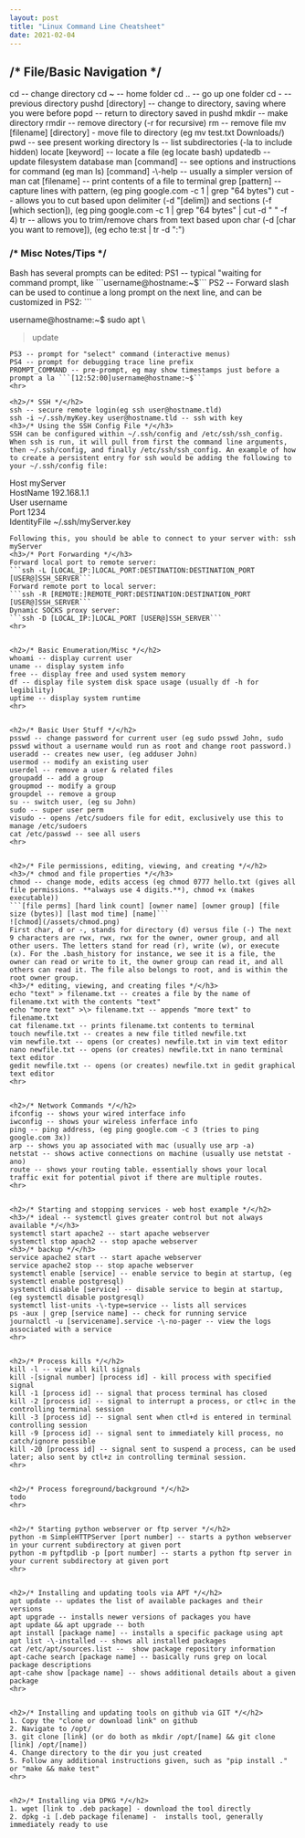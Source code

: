 ```yaml
---
layout: post
title: "Linux Command Line Cheatsheet"
date: 2021-02-04
---
```


<h2>/* File/Basic Navigation */</h2>  
cd -- change directory  
cd ~ -- home folder  
cd .. -- go up one folder  
cd - -- previous directory  
pushd [directory] -- change to directory, saving where you were before  
popd -- return to directory saved in pushd  
mkdir -- make directory  
rmdir -- remove directory (-r for recursive)  
rm -- remove file  
mv [filename] [directory] - move file to directory (eg mv test.txt Downloads/)  
pwd -- see present working directory  
ls -- list subdirectories (-la to include hidden)  
locate [keyword] -- locate a file (eg locate bash)  
updatedb -- update filesystem database  
man [command] -- see options and instructions for command (eg man ls)  
[command] -\-help -- usually a simpler version of man  
cat [filename] -- print contents of a file to terminal  
grep [pattern] -- capture lines with pattern, (eg ping google.com -c 1 | grep "64 bytes")  
cut -- allows you to cut based upon delimiter (-d "[delim]) and sections (-f [which section]), (eg ping google.com -c 1 | grep "64 bytes" | cut -d " " -f 4)  
tr -- allows you to trim/remove chars from text based upon char (-d [char you want to remove]), (eg echo te:st | tr -d ":")  
<h3>/* Misc Notes/Tips */</h3>  
Bash has several prompts can be edited:  
PS1 -- typical "waiting for command prompt, like ```username@hostname:~$```  
PS2 -- Forward slash can be used to continue a long prompt on the next line, and can be customized in PS2:  
```  

username@hostname:~$ sudo apt \  
> update  

```   
PS3 -- prompt for "select" command (interactive menus)  
PS4 -- prompt for debugging trace line prefix  
PROMPT_COMMAND -- pre-prompt, eg may show timestamps just before a prompt a la ```[12:52:00]username@hostname:~$```  
<hr>  

<h2>/* SSH */</h2>  
ssh -- secure remote login(eg ssh user@hostname.tld)  
ssh -i ~/.ssh/myKey.key user@hostname.tld -- ssh with key  
<h3>/* Using the SSH Config File */</h3>  
SSH can be configured within ~/.ssh/config and /etc/ssh/ssh_config. When ssh is run, it will pull from first the command line arguments, then ~/.ssh/config, and finally /etc/ssh/ssh_config. An example of how to create a persistent entry for ssh would be adding the following to your ~/.ssh/config file:  
```  
Host myServer  
    HostName 192.168.1.1  
    User username  
    Port 1234  
    IdentityFile ~/.ssh/myServer.key  
    
 ```  
Following this, you should be able to connect to your server with: ssh myServer  
<h3>/* Port Forwarding */</h3>  
Forward local port to remote server:  
```ssh -L [LOCAL_IP:]LOCAL_PORT:DESTINATION:DESTINATION_PORT [USER@]SSH_SERVER```  
Forward remote port to local server:  
```ssh -R [REMOTE:]REMOTE_PORT:DESTINATION:DESTINATION_PORT [USER@]SSH_SERVER```  
Dynamic SOCKS proxy server:  
```ssh -D [LOCAL_IP:]LOCAL_PORT [USER@]SSH_SERVER```  
<hr>  


<h2>/* Basic Enumeration/Misc */</h2>  
whoami -- display current user  
uname -- display system info  
free -- display free and used system memory  
df -- display file system disk space usage (usually df -h for legibility)  
uptime -- display system runtime  
<hr>  


<h2>/* Basic User Stuff */</h2>  
psswd -- change password for current user (eg sudo psswd John, sudo psswd without a username would run as root and change root password.)
useradd -- creates new user, (eg adduser John)  
usermod -- modify an existing user  
userdel -- remove a user & related files  
groupadd -- add a group  
groupmod -- modify a group  
groupdel -- remove a group  
su -- switch user, (eg su John)  
sudo -- super user perm  
visudo -- opens /etc/sudoers file for edit, exclusively use this to manage /etc/sudoers  
cat /etc/passwd -- see all users  
<hr>  


<h2>/* File permissions, editing, viewing, and creating */</h2>  
<h3>/* chmod and file properties */</h3>
chmod -- change mode, edits access (eg chmod 0777 hello.txt (gives all file permissions. **always use 4 digits.**), chmod +x (makes executable))  
```[file perms] [hard link count] [owner name] [owner group] [file size (bytes)] [last mod time] [name]```  
![chmod](/assets/chmod.png)  
First char, d or -, stands for directory (d) versus file (-) The next 9 characters are rwx, rwx, rwx for the owner, owner group, and all other users. The letters stand for read (r), write (w), or execute (x). For the .bash_history for instance, we see it is a file, the owner can read or write to it, the owner group can read it, and all others can read it. The file also belongs to root, and is within the root owner group.  
<h3>/* editing, viewing, and creating files */</h3>
echo "text" > filename.txt -- creates a file by the name of filename.txt with the contents "text"  
echo "more text" >\> filename.txt -- appends "more text" to filename.txt  
cat filename.txt -- prints filename.txt contents to terminal  
touch newfile.txt -- creates a new file titled newfile.txt  
vim newfile.txt -- opens (or creates) newfile.txt in vim text editor  
nano newfile.txt -- opens (or creates) newfile.txt in nano terminal text editor  
gedit newfile.txt -- opens (or creates) newfile.txt in gedit graphical text editor  
<hr>  


<h2>/* Network Commands */</h2>  
ifconfig -- shows your wired interface info  
iwconfig -- shows your wireless inferface info  
ping -- ping address, (eg ping google.com -c 3 (tries to ping google.com 3x))  
arp -- shows you ap associated with mac (usually use arp -a)  
netstat -- shows active connections on machine (usually use netstat -ano)  
route -- shows your routing table. essentially shows your local traffic exit for potential pivot if there are multiple routes.  
<hr>  


<h2>/* Starting and stopping services - web host example */</h2>  
<h3>/* ideal -- systemctl gives greater control but not always available */</h3>  
systemctl start apache2 -- start apache webserver  
systemctl stop apach2 -- stop apache webserver  
<h3>/* backup */</h3>  
service apache2 start -- start apache webserver  
service apache2 stop -- stop apache webserver  
systemctl enable [service] -- enable service to begin at startup, (eg systemctl enable postgresql)  
systemctl disable [service] -- disable service to begin at startup, (eg systemctl disable postgresql)  
systemctl list-units -\-type=service -- lists all services  
ps -aux | grep [service name] -- check for running service  
journalctl -u [servicename].service -\-no-pager -- view the logs associated with a service  
<hr>  


<h2>/* Process kills */</h2>  
kill -l -- view all kill signals  
kill -[signal number] [process id] - kill process with specified signal  
kill -1 [process id] -- signal that process terminal has closed  
kill -2 [process id] -- signal to interrupt a process, or ctl+c in the controlling terminal session  
kill -3 [process id] -- signal sent when ctl+d is entered in terminal controlling session  
kill -9 [process id] -- signal sent to immediately kill process, no catch/ignore possible  
kill -20 [process id] -- signal sent to suspend a process, can be used later; also sent by ctl+z in controlling terminal session.  
<hr>  


<h2>/* Process foreground/background */</h2>  
todo  
<hr>  


<h2>/* Starting python webserver or ftp server */</h2>  
python -m SimpleHTTPServer [port number] -- starts a python webserver in your current subdirectory at given port  
python -m pyftpdlib -p [port number] -- starts a python ftp server in your current subdirectory at given port  
<hr>  


<h2>/* Installing and updating tools via APT */</h2>  
apt update -- updates the list of available packages and their versions  
apt upgrade -- installs newer versions of packages you have  
apt update && apt upgrade -- both  
apt install [package name] -- installs a specific package using apt  
apt list -\-installed -- shows all installed packages  
cat /etc/apt/sources.list --  show package repository information  
apt-cache search [package name] -- basically runs grep on local package descriptions  
apt-cahe show [package name] -- shows additional details about a given package  
<hr>  


<h2>/* Installing and updating tools on github via GIT */</h2>  
1. Copy the "clone or download link" on github  
2. Navigate to /opt/  
3. git clone [link] (or do both as mkdir /opt/[name] && git clone [link] /opt/[name])  
4. Change directory to the dir you just created  
5. Follow any additional instructions given, such as "pip install ." or "make && make test"  
<hr>  


<h2>/* Installing via DPKG */</h2>  
1. wget [link to .deb package] - download the tool directly  
2. dpkg -i [.deb package filename] -  installs tool, generally immediately ready to use  
